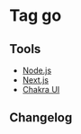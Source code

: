 # Tag go

## Tools

- [Node.js](https://nodejs.org/en/)
- [Next.js](https://nextjs.org/)
- [Chakra UI](https://chakra-ui.com/)

## Changelog
